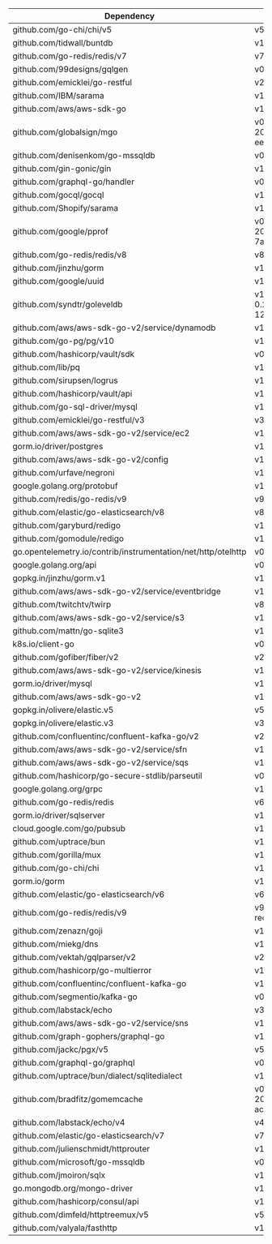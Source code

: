 | Dependency | Minimum Version | Maximum Version |
|------------|-----------------|-----------------|
| github.com/go-chi/chi/v5 | v5.0.10 | v5.2.0 |
| github.com/tidwall/buntdb | v1.3.0 | v1.3.2 |
| github.com/go-redis/redis/v7 | v7.4.1 | v7.4.1 |
| github.com/99designs/gqlgen | v0.17.36 | v0.17.61 |
| github.com/emicklei/go-restful | v2.16.0+incompatible | v2.16.0+incompatible |
| github.com/IBM/sarama | v1.40.0 | v1.43.3 |
| github.com/aws/aws-sdk-go | v1.44.327 | v1.55.5 |
| github.com/globalsign/mgo | v0.0.0-20181015135952-eeefdecb41b8 | github.com/globalsign/mgo |
| github.com/denisenkom/go-mssqldb | v0.11.0 | v0.12.3 |
| github.com/gin-gonic/gin | v1.9.1 | v1.10.0 |
| github.com/graphql-go/handler | v0.2.3 | v0.2.4 |
| github.com/gocql/gocql | v1.6.0 | v1.7.0 |
| github.com/Shopify/sarama | v1.38.1 | v1.43.3 |
| github.com/google/pprof | v0.0.0-20230817174616-7a8ec2ada47b | github.com/google/pprof |
| github.com/go-redis/redis/v8 | v8.11.5 | v8.11.5 |
| github.com/jinzhu/gorm | v1.9.16 | v1.9.16 |
| github.com/google/uuid | v1.5.0 | v1.6.0 |
| github.com/syndtr/goleveldb | v1.0.1-0.20220721030215-126854af5e6d | v1.0.0 |
| github.com/aws/aws-sdk-go-v2/service/dynamodb | v1.21.4 | v1.38.1 |
| github.com/go-pg/pg/v10 | v10.11.1 | v10.14.0 |
| github.com/hashicorp/vault/sdk | v0.9.2 | v0.14.0 |
| github.com/lib/pq | v1.10.2 | v1.10.9 |
| github.com/sirupsen/logrus | v1.9.3 | v1.9.3 |
| github.com/hashicorp/vault/api | v1.9.2 | v1.15.0 |
| github.com/go-sql-driver/mysql | v1.6.0 | v1.8.1 |
| github.com/emicklei/go-restful/v3 | v3.11.0 | v3.12.1 |
| github.com/aws/aws-sdk-go-v2/service/ec2 | v1.93.2 | v1.198.1 |
| gorm.io/driver/postgres | v1.4.6 | v1.5.11 |
| github.com/aws/aws-sdk-go-v2/config | v1.18.21 | v1.28.7 |
| github.com/urfave/negroni | v1.0.0 | v1.0.0 |
| google.golang.org/protobuf | v1.33.0 | v1.36.1 |
| github.com/redis/go-redis/v9 | v9.7.0 | v9.7.0 |
| github.com/elastic/go-elasticsearch/v8 | v8.15.0 | v8.17.0 |
| github.com/garyburd/redigo | v1.6.4 | v1.6.4 |
| github.com/gomodule/redigo | v1.8.9 | v1.9.2 |
| go.opentelemetry.io/contrib/instrumentation/net/http/otelhttp | v0.44.0 | v0.58.0 |
| google.golang.org/api | v0.128.0 | v0.214.0 |
| gopkg.in/jinzhu/gorm.v1 | v1.9.2 | v1.9.2 |
| github.com/aws/aws-sdk-go-v2/service/eventbridge | v1.20.4 | v1.36.1 |
| github.com/twitchtv/twirp | v8.1.3+incompatible | v8.1.3+incompatible |
| github.com/aws/aws-sdk-go-v2/service/s3 | v1.32.0 | v1.71.1 |
| github.com/mattn/go-sqlite3 | v1.14.18 | v1.14.24 |
| k8s.io/client-go | v0.23.17 | v0.33.0-alpha.0 |
| github.com/gofiber/fiber/v2 | v2.52.5 | v2.52.5 |
| github.com/aws/aws-sdk-go-v2/service/kinesis | v1.18.4 | v1.32.8 |
| gorm.io/driver/mysql | v1.0.1 | v1.5.7 |
| github.com/aws/aws-sdk-go-v2 | v1.20.3 | v2.0.0-preview.4+incompatible |
| gopkg.in/olivere/elastic.v5 | v5.0.84 | v5.0.86 |
| gopkg.in/olivere/elastic.v3 | v3.0.75 | v3.0.75 |
| github.com/confluentinc/confluent-kafka-go/v2 | v2.2.0 | v2.6.1 |
| github.com/aws/aws-sdk-go-v2/service/sfn | v1.19.4 | v1.34.2 |
| github.com/aws/aws-sdk-go-v2/service/sqs | v1.24.4 | v1.37.3 |
| github.com/hashicorp/go-secure-stdlib/parseutil | v0.1.7 | v0.1.8 |
| google.golang.org/grpc | v1.57.1 | v1.70.0-dev |
| github.com/go-redis/redis | v6.15.9+incompatible | v6.15.9+incompatible |
| gorm.io/driver/sqlserver | v1.4.2 | v1.5.4 |
| cloud.google.com/go/pubsub | v1.33.0 | v1.45.3 |
| github.com/uptrace/bun | v1.1.17 | v1.2.6 |
| github.com/gorilla/mux | v1.8.0 | v1.8.1 |
| github.com/go-chi/chi | v1.5.4 | v4.1.2+incompatible |
| gorm.io/gorm | v1.25.3 | v1.25.12 |
| github.com/elastic/go-elasticsearch/v6 | v6.8.5 | v6.8.10 |
| github.com/go-redis/redis/v9 | v9.7.0   // renamed to redis/go-redis in v9 | v9.7.0 |
| github.com/zenazn/goji | v1.0.1 | v1.0.1 |
| github.com/miekg/dns | v1.1.55 | v1.1.62 |
| github.com/vektah/gqlparser/v2 | v2.5.16 | v2.5.20 |
| github.com/hashicorp/go-multierror | v1.1.1 | v1.1.1 |
| github.com/confluentinc/confluent-kafka-go | v1.9.2 | v1.9.3-RC3 |
| github.com/segmentio/kafka-go | v0.4.42 | v0.4.47 |
| github.com/labstack/echo | v3.3.10+incompatible | v3.3.10+incompatible |
| github.com/aws/aws-sdk-go-v2/service/sns | v1.21.4 | v1.33.8 |
| github.com/graph-gophers/graphql-go | v1.5.0 | v1.5.0 |
| github.com/jackc/pgx/v5 | v5.6.0 | v5.7.2 |
| github.com/graphql-go/graphql | v0.8.1 | v0.8.1 |
| github.com/uptrace/bun/dialect/sqlitedialect | v1.1.17 | v1.2.6 |
| github.com/bradfitz/gomemcache | v0.0.0-20230611145640-acc696258285 | github.com/bradfitz/gomemcache |
| github.com/labstack/echo/v4 | v4.11.1 | v4.13.3 |
| github.com/elastic/go-elasticsearch/v7 | v7.17.10 | v7.17.10 |
| github.com/julienschmidt/httprouter | v1.3.0 | v1.3.0 |
| github.com/microsoft/go-mssqldb | v0.21.0 | v1.8.0 |
| github.com/jmoiron/sqlx | v1.3.5 | v1.4.0 |
| go.mongodb.org/mongo-driver | v1.12.1 | v1.17.1 |
| github.com/hashicorp/consul/api | v1.24.0 | v1.31.0 |
| github.com/dimfeld/httptreemux/v5 | v5.5.0 | v5.5.0 |
| github.com/valyala/fasthttp | v1.51.0 | v1.58.0 |
